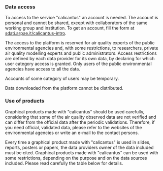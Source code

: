 ### Data access

To access to the service "calicantus" an account is needed. The account is personal and cannot be shared, except with collaborators of the same working group and institution. To get an account, fill the form at [sdati.arpae.it/calicantus-intro](https://sdati.arpae.it/calicantus-intro).

The access to the platform is reserved for air quality experts of the public environmental agencies and, with some restrictions, to researchers, private air quality modelling experts and public administrators. Access restrictions are defined by each data provider for its own data, by declaring for which user category access is granted. Only users of the public environmental agencies have access to all the data.

Accounts of some category of users may be temporary.

Data downloaded from the platform cannot be distributed.

### Use of products

Graphical products made with "calicantus" should be used carefully, considering that some of the air quality observed data are not verified and can differ from the official data after the periodic validations. Therefore, if you need official, validated data, please refer to the websites of the environmental agencies or write an e-mail to the contact persons.

Every time a graphical product made with "calicantus" is used in slides, reports, posters or papers, the data providers owner of the data included must be cited. Graphical products made with "calicantus" can be used with some restrictions, depending on the purpose and on the data sources included. Please read carefully the table below for details.
